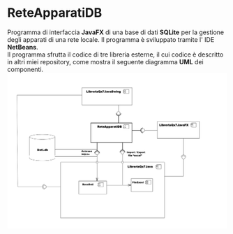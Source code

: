 # ReteApparatiDB
Programma di interfaccia <b>JavaFX</b> di una base di dati <b>SQLite</b> per la gestione degli apparati di una rete locale.
Il programma è sviluppato tramite l' IDE <b>NetBeans</b>.
<br>
Il programma sfrutta il codice di tre libreria esterne, il cui codice è descritto in altri miei repository, come mostra il seguente diagramma <b>UML</b> dei componenti.
<img src="dipendenze.png">
